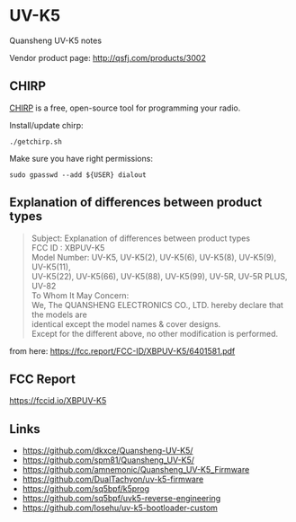 # UV-K5
Quansheng UV-K5 notes

Vendor product page: http://qsfj.com/products/3002

## CHIRP

[CHIRP](https://chirpmyradio.com/) is a free, open-source tool for programming your radio.

Install/update chirp:
```
./getchirp.sh
```

Make sure you have right permissions:
```
sudo gpasswd --add ${USER} dialout
```

## Explanation of differences between product types

> Subject: Explanation of differences between product types  
> FCC ID : XBPUV-K5  
> Model Number: UV-K5, UV-K5(2), UV-K5(6), UV-K5(8), UV-K5(9), UV-K5(11),  
> UV-K5(22), UV-K5(66), UV-K5(88), UV-K5(99), UV-5R, UV-5R PLUS, UV-82  
> To Whom It May Concern:  
> We, The QUANSHENG ELECTRONICS CO., LTD. hereby declare that the models are  
> identical except the model names & cover designs.  
> Except for the different above, no other modification is performed.  

from here: https://fcc.report/FCC-ID/XBPUV-K5/6401581.pdf

## FCC Report
https://fccid.io/XBPUV-K5

## Links
- https://github.com/dkxce/Quansheng-UV-K5/
- https://github.com/spm81/Quansheng_UV-K5/
- https://github.com/amnemonic/Quansheng_UV-K5_Firmware
- https://github.com/DualTachyon/uv-k5-firmware
- https://github.com/sq5bpf/k5prog
- https://github.com/sq5bpf/uvk5-reverse-engineering
- https://github.com/losehu/uv-k5-bootloader-custom
